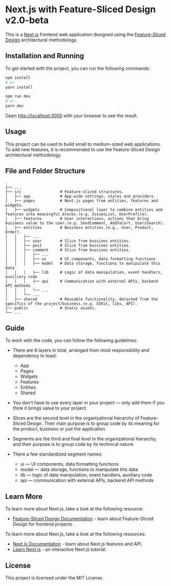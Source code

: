 # Next.js with Feature-Sliced Design v2.0-beta

This is a [Next.js](https://nextjs.org/) frontend web application designed using
the [Feature-Sliced Design](https://feature-sliced.design/) architectural methodology.

## Installation and Running

To get started with the project, you can run the following commands:

```bash
npm install
# or
yarn install
```

```bash
npm run dev
# or
yarn dev
```

Open [http://localhost:3000](http://localhost:3000) with your browser to see the result.

## Usage

This project can be used to build small to medium-sized web applications. To add new features, it is recommended to use
the Feature-Sliced Design architectural methodology.

## File and Folder Structure

    .
    ├── ...
    ├── src                 # Feature-sliced structures.
    │   ├── app             # App-wide settings, styles and providers.
    │   ├── pages           # Next.js pages from entities, features and widgets.
    │   ├── widgets         # Compositional layer to combine entities and features into meaningful blocks.(e.g. IssuesList, UserProfile).
    │   ├── features        # User interactions, actions that bring business value to the user.(e.g. SendComment, AddToCart, UsersSearch).
    │   ├── entities        # Business entities.(e.g., User, Product, Order).
    │   │   ├── ...
    │   │   ├── user        # Slice from bussines entities.
    │   │   ├── post        # Slice from bussines entities.
    │   │   ├── comment     # Slice from bussines entities.
    │   │   │   ├── ...
    │   │   │   ├── ui      # UI components, data formatting functions
    │   │   │   ├── model   # Data storage, functions to manipulate this data
    │   │   │   ├── lib     # Logic of data manipulation, event handlers, auxiliary code
    │   │   │   ├── api     # Communication with external APIs, backend API methods
    │   │   │   └── ...
    │   │   └── ...
    │   ├── shared          # Reusable functionality, detached from the specifics of the project/business.(e.g. UIKit, libs, API).
    ├── public              # Static assets.
    └── ...

## Guide

To work with the code, you can follow the following guidelines:

- There are 6 layers in total, arranged from most responsibility and dependency to least:
    - App
    - Pages
    - Widgets
    - Features
    - Entities
    - Shared


- You don't have to use every layer in your project — only add them if you think it brings value to your project.


- Slices are the second level in the organizational hierarchy of Feature-Sliced Design. Their main purpose is to group
  code by its meaning for the product, business or just the application.


- Segments are the third and final level in the organizational hierarchy, and their purpose is to group code by its
  technical nature.


- There a few standardized segment names:
    - ui — UI components, data formatting functions
    - model — data storage, functions to manipulate this data
    - lib — logic of data manipulation, event handlers, auxiliary code
    - api — communication with external APIs, backend API methods

## Learn More

To learn more about Next.js, take a look at the following resource:

- [Feature-Sliced Design Documentation](https://feature-sliced.design/) - learn about Feature-Sliced Design for frontend
  projects .

To learn more about Next.js, take a look at the following resources:

- [Next.js Documentation](https://nextjs.org/docs) - learn about Next.js features and API.
- [Learn Next.js](https://nextjs.org/learn) - an interactive Next.js tutorial.

## License

This project is licensed under the MIT License.